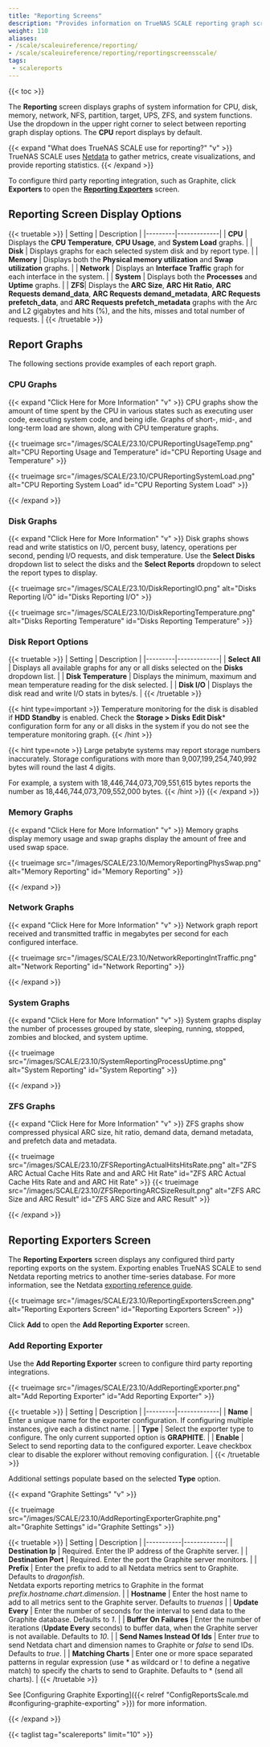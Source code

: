 ```yaml
---
title: "Reporting Screens"
description: "Provides information on TrueNAS SCALE reporting graph screens and settings."
weight: 110
aliases:
- /scale/scaleuireference/reporting/
- /scale/scaleuireference/reporting/reportingscreensscale/
tags:
 - scalereports
---
```


{{< toc >}}

The **Reporting** screen displays graphs of system information for CPU, disk, memory, network, NFS, partition, target, UPS, ZFS, and system functions.
Use the dropdown in the upper right corner to select between reporting graph display options.
The **CPU** report displays by default.

{{< expand "What does TrueNAS SCALE use for reporting?" "v" >}}
TrueNAS SCALE uses [Netdata](https://www.netdata.cloud/) to gather metrics, create visualizations, and provide reporting statistics.
{{< /expand >}}

To configure third party reporting integration, such as Graphite, click **Exporters** to open the [**Reporting Exporters**](#reporting-exporters-screen) screen.

## Reporting Screen Display Options

{{< truetable >}}
| Setting | Description |
|---------|-------------|
| **CPU** | Displays the **CPU Temperature**, **CPU Usage**, and **System Load** graphs. |
| **Disk** | Displays graphs for each selected system disk and by report type. |
| **Memory** | Displays both the **Physical memory utilization** and **Swap utilization** graphs. |
| **Network** | Displays an **Interface Traffic** graph for each interface in the system. |
| **System** | Displays both the **Processes** and **Uptime** graphs. |
| **ZFS**| Displays the **ARC Size**, **ARC Hit Ratio**, **ARC Requests demand_data**, **ARC Requests demand_metadata**, **ARC Requests prefetch_data**, and **ARC Requests prefetch_metadata** graphs with the Arc and L2 gigabytes and hits (%), and the hits, misses and total number of requests. |
{{< /truetable >}}

## Report Graphs
The following sections provide examples of each report graph.
### CPU Graphs
{{< expand "Click Here for More Information" "v" >}}
CPU graphs show the amount of time spent by the CPU in various states such as executing user code, executing system code, and being idle.
Graphs of short-, mid-, and long-term load are shown, along with CPU temperature graphs.

{{< trueimage src="/images/SCALE/23.10/CPUReportingUsageTemp.png" alt="CPU Reporting Usage and Temperature" id="CPU Reporting Usage and Temperature" >}}

{{< trueimage src="/images/SCALE/23.10/CPUReportingSystemLoad.png" alt="CPU Reporting System Load" id="CPU Reporting System Load" >}}

{{< /expand >}}
### Disk Graphs
{{< expand "Click Here for More Information" "v" >}}
Disk graphs shows read and write statistics on I/O, percent busy, latency, operations per second, pending I/O requests, and disk temperature.
Use the **Select Disks** dropdown list to select the disks and the **Select Reports** dropdown to select the report types to display.

{{< trueimage src="/images/SCALE/23.10/DiskReportingIO.png" alt="Disks Reporting I/O" id="Disks Reporting I/O" >}}

{{< trueimage src="/images/SCALE/23.10/DiskReportingTemperature.png" alt="Disks Reporting Temperature" id="Disks Reporting Temperature" >}}

### Disk Report Options

{{< truetable >}}
| Setting | Description |
|---------|-------------|
| **Select All** | Displays all available graphs for any or all disks selected on the **Disks** dropdown list. |
| **Disk Temperature** | Displays the minimum, maximum and mean temperature reading for the disk selected. |
| **Disk I/O** | Displays the disk read and write I/O stats in bytes/s. |
{{< /truetable >}}

{{< hint type=important >}}
Temperature monitoring for the disk is disabled if **HDD Standby** is enabled. Check the **Storage > Disks** **Edit Disk*** configuration form for any or all disks in the system if you do not see the temperature monitoring graph.
{{< /hint >}}

{{< hint type=note >}}
Large petabyte systems may report storage numbers inaccurately. Storage configurations with more than 9,007,199,254,740,992 bytes will round the last 4 digits.

For example, a system with 18,446,744,073,709,551,615 bytes reports the number as 18,446,744,073,709,552,000 bytes.
{{< /hint >}}
{{< /expand >}}
### Memory Graphs
{{< expand "Click Here for More Information" "v" >}}
Memory graphs display memory usage and swap graphs display the amount of free and used swap space.

{{< trueimage src="/images/SCALE/23.10/MemoryReportingPhysSwap.png" alt="Memory Reporting" id="Memory Reporting" >}}

{{< /expand >}}
### Network Graphs
{{< expand "Click Here for More Information" "v" >}}
Network graph report received and transmitted traffic in megabytes per second for each configured interface.

{{< trueimage src="/images/SCALE/23.10/NetworkReportingIntTraffic.png" alt="Network Reporting" id="Network Reporting" >}}

{{< /expand >}}
### System Graphs
{{< expand "Click Here for More Information" "v" >}}
System graphs display the number of processes grouped by state, sleeping, running, stopped, zombies and blocked, and system uptime.

{{< trueimage src="/images/SCALE/23.10/SystemReportingProcessUptime.png" alt="System Reporting" id="System Reporting" >}}

{{< /expand >}}

### ZFS Graphs
{{< expand "Click Here for More Information" "v" >}}
ZFS graphs show compressed physical ARC size, hit ratio, demand data, demand metadata, and prefetch data and metadata.

{{< trueimage src="/images/SCALE/23.10/ZFSReportingActualHitsHitsRate.png" alt="ZFS ARC Actual Cache Hits Rate and and ARC Hit Rate" id="ZFS ARC Actual Cache Hits Rate and and ARC Hit Rate" >}}
{{< trueimage src="/images/SCALE/23.10/ZFSReportingARCSizeResult.png" alt="ZFS ARC Size and ARC Result" id="ZFS ARC Size and ARC Result" >}}

{{< /expand >}}

## Reporting Exporters Screen

The **Reporting Exporters** screen displays any configured third party reporting exports on the system.
Exporting enables TrueNAS SCALE to send Netdata reporting metrics to another time-series database.
For more information, see the Netdata [exporting reference guide](https://learn.netdata.cloud/docs/exporting/exporting-reference).

{{< trueimage src="/images/SCALE/23.10/ReportingExportersScreen.png" alt="Reporting Exporters Screen" id="Reporting Exporters Screen" >}}

Click **Add** to open the **Add Reporting Exporter** screen.

### Add Reporting Exporter

Use the **Add Reporting Exporter** screen to configure third party reporting integrations.

{{< trueimage src="/images/SCALE/23.10/AddReportingExporter.png" alt="Add Reporting Exporter" id="Add Reporting Exporter" >}}

{{< truetable >}}
| Setting | Description |
|---------|-------------|
| **Name** | Enter a unique name for the exporter configuration. If configuring multiple instances, give each a distinct name. |
| **Type** | Select the exporter type to configure. The only current supported option is **GRAPHITE**. |
| **Enable** | Select to send reporting data to the configured exporter. Leave checkbox clear to disable the explorer without removing configuration. |
{{< /truetable >}}

Additional settings populate based on the selected **Type** option.

{{< expand "Graphite Settings" "v" >}}

{{< trueimage src="/images/SCALE/23.10/AddReportingExporterGraphite.png" alt="Graphite Settings" id="Graphite Settings" >}}

{{< truetable >}}
| Setting | Description |
|-----------|-------------|
| **Destination Ip** | Required. Enter the IP address of the Graphite server. |
| **Destination Port** | Required. Enter the port the Graphite server monitors. |
| **Prefix** | Enter the prefix to add to all Netdata metrics sent to Graphite. Defaults to *dragonfish*.<br>Netdata exports reporting metrics to Graphite in the format *prefix*.*hostname*.*chart*.*dimension*. |
| **Hostname** | Enter the host name to add to all metrics sent to the Graphite server. Defaults to *truenas* |
| **Update Every** | Enter the number of seconds for the interval to send data to the Graphite database. Defaults to *1*. |
| **Buffer On Failures** | Enter the number of iterations (**Update Every** seconds) to buffer data, when the Graphite server is not available. Defaults to *10*. |
| **Send Names Instead Of Ids** | Enter *true* to send Netdata chart and dimension names to Graphite or *false* to send IDs. Defaults to *true*.  |
| **Matching Charts** | Enter one or more space separated patterns in regular expression (use * as wildcard or ! to define a negative match) to specify the charts to send to Graphite. Defaults to * (send all charts). |
{{< /truetable >}}

See [Configuring Graphite Exporting]({{< relref "ConfigReportsScale.md #configuring-graphite-exporting" >}}) for more information.

{{< /expand >}}

{{< taglist tag="scalereports" limit="10" >}}
